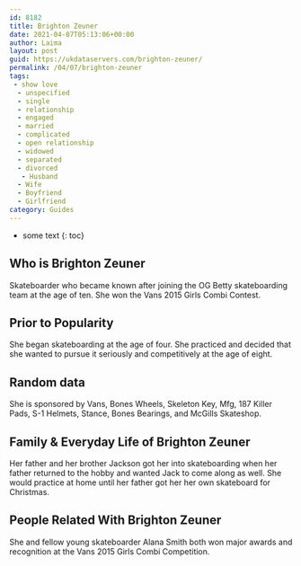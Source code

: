 ```yaml
---
id: 8182
title: Brighton Zeuner
date: 2021-04-07T05:13:06+00:00
author: Laima
layout: post
guid: https://ukdataservers.com/brighton-zeuner/
permalink: /04/07/brighton-zeuner
tags:
 - show love
  - unspecified
  - single
  - relationship
  - engaged
  - married
  - complicated
  - open relationship
  - widowed
  - separated
  - divorced
   - Husband
  - Wife
  - Boyfriend
  - Girlfriend
category: Guides
---
```


* some text
{: toc}


## Who is Brighton Zeuner
                  
                  
                  
Skateboarder who became known after joining the OG Betty skateboarding team at the age of ten. She won the Vans 2015 Girls Combi Contest.
                  
              
            
              
            
                
                
                
## Prior to Popularity
                  
                  
                  
She began skateboarding at the age of four. She practiced and decided that she wanted to pursue it seriously and competitively at the age of eight.
                  
              
            
              
            
                
                
                
## Random data
                  
                  
                  
She is sponsored by Vans, Bones Wheels, Skeleton Key, Mfg, 187 Killer Pads, S-1 Helmets, Stance, Bones Bearings, and McGills Skateshop.
                  
              
            
              
            
                
                
                
## Family & Everyday Life of Brighton Zeuner
                  
                  
                  
Her father and her brother Jackson got her into skateboarding when her father returned to the hobby and wanted Jack to come along as well. She would practice at home until her father got her her own skateboard for Christmas.
                  
              
            
              
            
                
                
                
## People Related With Brighton Zeuner
                  
                  
                  
She and fellow young skateboarder Alana Smith both won major awards and recognition at the Vans 2015 Girls Combi Competition.
                  
              
            
              
            
                
              
            
              
              
            
            
              
            
          
          
          